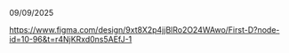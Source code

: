 09/09/2025

https://www.figma.com/design/9xt8X2p4jjBlRo2O24WAwo/First-D?node-id=10-96&t=r4NjKRxd0ns5AEfJ-1